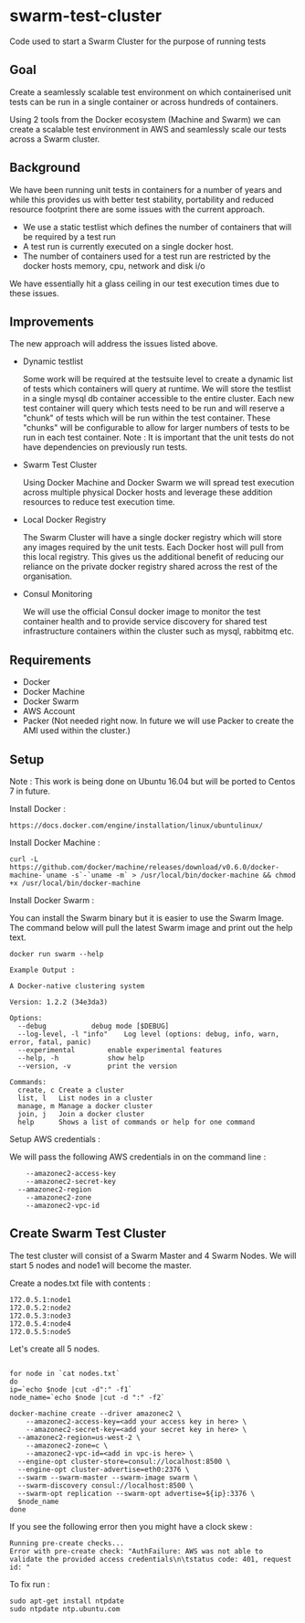 # swarm-test-cluster

Code used to start a Swarm Cluster for the purpose of running tests

## Goal

Create a seamlessly scalable test environment on which containerised unit tests can be run in a single container or across hundreds of containers.

Using 2 tools from the Docker ecosystem (Machine and Swarm) we can create a scalable test environment in AWS and seamlessly scale our tests across a Swarm cluster.

## Background

We have been running unit tests in containers for a number of years and while this provides us with better test stability, portability and reduced resource footprint there are some issues with the current approach. 

* We use a static testlist which defines the number of containers that will be required by a test run
* A test run is currently executed on a single docker host.  
* The number of containers used for a test run are restricted by the docker hosts memory, cpu, network and disk i/o

We have essentially hit a glass ceiling in our test execution times due to these issues.  

## Improvements

The new approach will address the issues listed above.  

* Dynamic testlist

  Some work will be required at the testsuite level to create a dynamic list of tests which containers will query at runtime.  We will store the testlist in a single mysql db container accessible to the entire cluster.  Each new test container will query which tests need to be run and will reserve a "chunk" of tests which will be run within the test container.  These "chunks" will be configurable to allow for larger numbers of tests to be run in each test container.  Note : It is important that the unit tests do not have dependencies on previously run tests.
  
* Swarm Test Cluster

  Using Docker Machine and Docker Swarm we will spread test execution across multiple physical Docker hosts and leverage these addition resources to reduce test execution time.
  
* Local Docker Registry

  The Swarm Cluster will have a single docker registry which will store any images required by the unit tests.  Each Docker host will pull from this local registry.  This gives us the additional benefit of reducing our reliance on the private docker registry shared across the rest of the organisation.
  
* Consul Monitoring

  We will use the official Consul docker image to monitor the test container health and to provide service discovery for shared test infrastructure containers within the cluster such as mysql, rabbitmq etc.

## Requirements

* Docker
* Docker Machine
* Docker Swarm
* AWS Account
* Packer (Not needed right now. In future we will use Packer to create the AMI used within the cluster.)


## Setup 

Note : This work is being done on Ubuntu 16.04 but will be ported to Centos 7 in future.

Install Docker :
```
https://docs.docker.com/engine/installation/linux/ubuntulinux/
```
Install Docker Machine : 
```
curl -L https://github.com/docker/machine/releases/download/v0.6.0/docker-machine-`uname -s`-`uname -m` > /usr/local/bin/docker-machine && chmod +x /usr/local/bin/docker-machine
```

Install Docker Swarm :

You can install the Swarm binary but it is easier to use the Swarm Image.  The command below will pull the latest Swarm image and print out the help text.
```
docker run swarm --help

Example Output :

A Docker-native clustering system

Version: 1.2.2 (34e3da3)

Options:
  --debug			debug mode [$DEBUG]
  --log-level, -l "info"	Log level (options: debug, info, warn, error, fatal, panic)
  --experimental		enable experimental features
  --help, -h			show help
  --version, -v			print the version
  
Commands:
  create, c	Create a cluster
  list, l	List nodes in a cluster
  manage, m	Manage a docker cluster
  join, j	Join a docker cluster
  help		Shows a list of commands or help for one command

```

Setup AWS credentials :

We will pass the following AWS credentials in on the command line :
```
	--amazonec2-access-key
	--amazonec2-secret-key 
  --amazonec2-region
	--amazonec2-zone 
	--amazonec2-vpc-id 
```
## Create Swarm Test Cluster

The test cluster will consist of a Swarm Master and 4 Swarm Nodes.  We will start 5 nodes and node1 will become the master.

Create a nodes.txt file with contents :
```
172.0.5.1:node1
172.0.5.2:node2
172.0.5.3:node3
172.0.5.4:node4
172.0.5.5:node5
```

Let's create all 5 nodes.
```

for node in `cat nodes.txt`
do
ip=`echo $node |cut -d":" -f1`
node_name=`echo $node |cut -d ":" -f2`

docker-machine create --driver amazonec2 \
	--amazonec2-access-key=<add your access key in here> \
	--amazonec2-secret-key=<add your secret key in here> \
  --amazonec2-region=us-west-2 \
	--amazonec2-zone=c \
	--amazonec2-vpc-id=<add in vpc-is here> \
  --engine-opt cluster-store=consul://localhost:8500 \
  --engine-opt cluster-advertise=eth0:2376 \
  --swarm --swarm-master --swarm-image swarm \
  --swarm-discovery consul://localhost:8500 \
  --swarm-opt replication --swarm-opt advertise=${ip}:3376 \
  $node_name
done

```

If you see the following error then you might have a clock skew :
```
Running pre-create checks...
Error with pre-create check: "AuthFailure: AWS was not able to validate the provided access credentials\n\tstatus code: 401, request id: "
```

To fix run :
```
sudo apt-get install ntpdate
sudo ntpdate ntp.ubuntu.com
```

